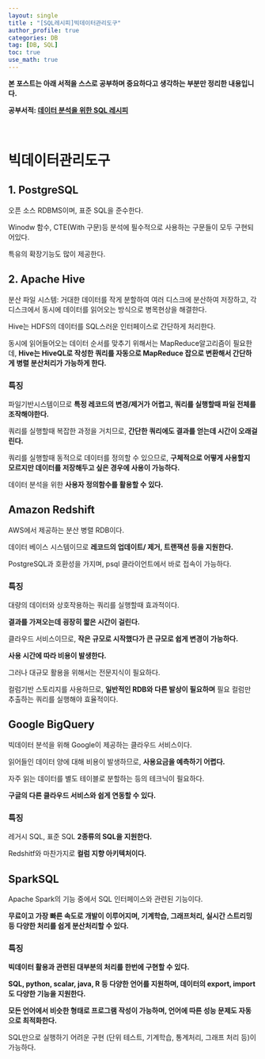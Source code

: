 ```yaml
---
layout: single
title : "[SQL레시피]빅데이터관리도구"
author_profile: true
categories: DB
tag: [DB, SQL] 
toc: true
use_math: true
---
```






**본 포스트는 아래 서적을 스스로 공부하며 중요하다고 생각하는 부분만 정리한 내용입니다.**

**공부서적: [데이터 분석을 위한 SQL 레시피](https://book.naver.com/bookdb/book_detail.naver?bid=13447207)**



<br>

# 빅데이터관리도구



## 1. PostgreSQL

오픈 소스 RDBMS이며, 표준 SQL을 준수한다.

Winodw 함수, CTE(With 구문)등 분석에 필수적으로 사용하는 구문들이 모두 구현되어있다.

특유의 확장기능도 많이 제공한다.



## 2. Apache Hive

분산 파일 시스템: 거대한 데이터를 작게 분할하여 여러 디스크에 분산하여 저장하고, 각 디스크에서 동시에 데이터를 읽어오는 방식으로 병목현상을 해결한다.

Hive는 HDFS의 데이터를 SQL스러운 인터페이스로 간단하게 처리한다.

동시에 읽어들어오는 데이터 순서를 맞추기 위해서는 MapReduce알고리즘이 필요한데, **Hive는 HiveQL로 작성한 쿼리를 자동으로 MapReduce 잡으로 변환해서 간단하게 병렬 분산처리가 가능하게 한다.**



### 특징

파일기반시스템이므로 **특정 레코드의 변경/제거가 어렵고, 쿼리를 실행할때 파일 전체를 조작해야한다.**

쿼리를 실행할때 복잡한 과정을 거치므로, **간단한 쿼리에도 결과를 얻는데 시간이 오래걸린다.**

쿼리를 실행할때 동적으로 데이터를 정의할 수 있으므로, **구체적으로 어떻게 사용할지 모르지만 데이터를 저장해두고 싶은 경우에 사용이 가능하다.**

데이터 분석을 위한 **사용자 정의함수를 활용할 수 있다.**



## Amazon Redshift

AWS에서 제공하는 분산 병렬 RDB이다.

데이터 베이스 시스템이므로 **레코드의 업데이트/ 제거, 트랜잭션 등을 지원한다.**

PostgreSQL과 호환성을 가지며, psql 클라이언트에서 바로 접속이 가능하다.



### 특징

대량의 데이터와 상호작용하는 쿼리를 실행할때 효과적이다.

**결과를 가져오는데 굉장히 짧은 시간이 걸린다.**

클라우드 서비스이므로, **작은 규모로 시작했다가 큰 규모로 쉽게 변경이 가능하다.**

**사용 시간에 따라 비용이 발생한다.**

그러나 대규모 활용을 위해서는 전문지식이 필요하다.

컬럼기반 스토리지를 사용하므로, **일반적인 RDB와 다른 발상이 필요하며** 필요 컬럼만 추출하는 쿼리를 실행해야 효율적이다.



## Google BigQuery

빅데이터 분석을 위해 Google이 제공하는 클라우드 서비스이다.

읽어들인 데이터 양에 대해 비용이 발생하므로, **사용요금을 예측하기 어렵다.**

자주 읽는 데이터를 별도 테이블로 분할하는 등의 테크닉이 필요하다.

**구글의 다른 클라우드 서비스와 쉽게 연동할 수 있다.**



### 특징

레거시 SQL, 표준 SQL **2종류의 SQL을 지원한다.**

Redshitf와 마찬가지로 **컬럼 지향 아키텍처이다.**



## SparkSQL

Apache Spark의 기능 중에서 SQL 인터페이스와 관련된 기능이다.

**무료이고 가장 빠른 속도로 개발이 이루어지며, 기계학습, 그래프처리, 실시간 스트리밍 등 다양한 처리를 쉽게 분산처리할 수 있다.**



### 특징

**빅데이터 활용과 관련된 대부분의 처리를 한번에 구현할 수 있다.**

**SQL, python, scalar, java, R 등 다양한 언어를 지원하며, 데이터의 export, import도 다양한 기능을 지원한다.**

**모든 언어에서 비슷한 형태로 프로그램 작성이 가능하며, 언어에 따른 성능 문제도 자동으로 최적화한다.**

SQL만으로 실행하기 어려운 구현 (단위 테스트, 기계학습, 통계처리, 그래프 처리 등)이 가능하다.







